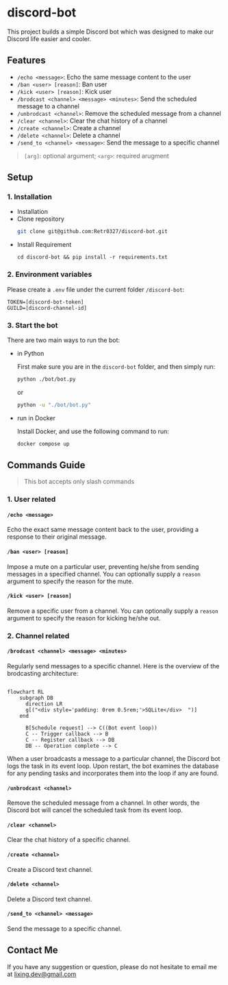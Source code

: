 # **discord-bot**

This project builds a simple Discord bot which was designed to make our Discord life easier and cooler.

## **Features**

- `/echo <message>`: Echo the same message content to the user
- `/ban <user> [reason]`: Ban user
- `/kick <user> [reason]`: Kick user
- `/brodcast <channel> <message> <minutes>`: Send the scheduled message to a channel
- `/unbrodcast <channel>`: Remove the scheduled message from a channel
- `/clear <channel>`: Clear the chat history of a channel
- `/create <channel>`: Create a channel
- `/delete <channel>`: Delete a channel
- `/send_to <channel> <message>`: Send the message to a specific channel

> `[arg]`: optional argument; `<arg>`: required arugment

## **Setup**
### 1. Installation
- Installation
- Clone repository
  ```bash
  git clone git@github.com:Retr0327/discord-bot.git
  ```
- Install Requirement
  ```
  cd discord-bot && pip install -r requirements.txt
  ```

### 2. Environment variables
Please create a `.env` file under the current folder `/discord-bot`:

```env
TOKEN=[discord-bot-token]
GUILD=[discord-channel-id]
```


### 3. Start the bot
There are two main ways to run the bot: 

- in Python
  
  First make sure you are in the `discord-bot` folder, and then simply run:

  ```bash 
  python ./bot/bot.py
  ```
  or 
  ```bash 
  python -u "./bot/bot.py"
  ```

- run in Docker

  Install Docker, and use the following command to run:

  ```bash
  docker compose up
  ```

## Commands Guide
> This bot accepts only slash commands


### 1. User related
#### `/echo <message>`
Echo the exact same message content back to the user, providing a response to their original message.

#### `/ban <user> [reason]`
Impose a mute on a particular user, preventing he/she from sending messages in a specified channel. You can optionally supply a `reason` argument to specify the reason for the mute.

#### `/kick <user> [reason]`
Remove a specific user from a channel. You can optionally supply a `reason` argument to specify the reason for kicking he/she out.


### 2. Channel related
#### `/brodcast <channel> <message> <minutes>`
Regularly send messages to a specific channel. Here is the overview of the brodcasting architecture:

```mermaid

flowchart RL
    subgraph DB
      direction LR
      g[("<div style='padding: 0rem 0.5rem;'>SQLite</div>  ")]
    end

      B[Schedule request] --> C((Bot event loop))
      C -- Trigger callback --> B
      C -- Register callback --> DB
      DB -- Operation complete --> C
```

When a user broadcasts a message to a particular channel, the Discord bot logs the task in its event loop. Upon restart, the bot examines the database for any pending tasks and incorporates them into the loop if any are found.
 

#### `/unbrodcast <channel>`
Remove the scheduled message from a channel. In other words, the Discord bot will cancel the scheduled task from its event loop.

#### `/clear <channel>`
Clear the chat history of a specific channel.

#### `/create <channel>`
Create a Discord text channel.

#### `/delete <channel>`
Delete a Discord text channel.

#### `/send_to <channel> <message>` 
Send the message to a specific channel.


## Contact Me
If you have any suggestion or question, please do not hesitate to email me at lixing.dev@gmail.com
